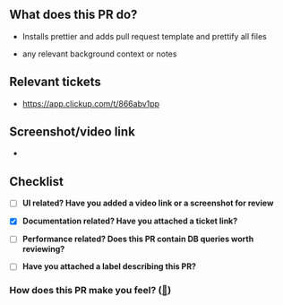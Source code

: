 <!--
NOTE: Write in bullet points, a brief summary of what this PR does.
Make sure to add relevant labels for this PR.
If it is a bug fix, add the `BUG` label -->

## What does this PR do?

- Installs prettier and adds pull request template and prettify all files

- any relevant background context or notes

## Relevant tickets

- https://app.clickup.com/t/866abv1pp

## Screenshot/video link

-

## Checklist

- [ ] **UI related? Have you added a video link or a screenshot for review**
<!-- When we deploy this, will the platform continue to work without a refresh for CCs and Supers who are already logged in? -->
- [x] **Documentation related? Have you attached a ticket link?**
<!-- Attach a ticket link to this PR for easier documentation -->
- [ ] **Performance related? Does this PR contain DB queries worth reviewing?**
<!-- Did you account for query size?
- any concerns you want to discuss -->
- [ ] **Have you attached a label describing this PR?**
<!-- Use bug for bug fixes, feature for new features, etc -->

<!-- optional -->

### How does this PR make you feel? ([🔗](https://giphy.com/categories/emotions))
